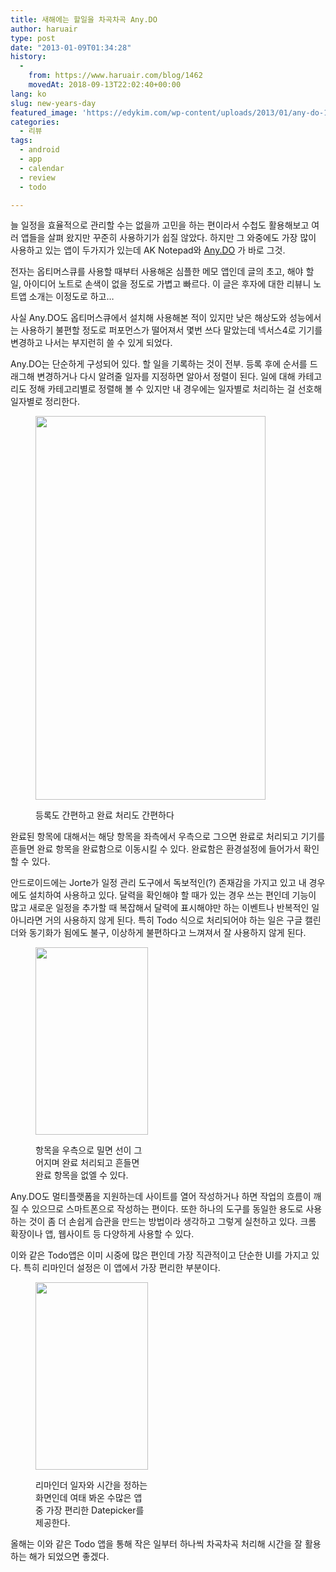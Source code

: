 ```yaml
---
title: 새해에는 할일을 차곡차곡 Any.DO
author: haruair
type: post
date: "2013-01-09T01:34:28"
history:
  - 
    from: https://www.haruair.com/blog/1462
    movedAt: 2018-09-13T22:02:40+00:00
lang: ko
slug: new-years-day
featured_image: 'https://edykim.com/wp-content/uploads/2013/01/any-do-11.png?resize=624%2C143&ssl=1'
categories:
  - 리뷰
tags:
  - android
  - app
  - calendar
  - review
  - todo

---
```

<p dir="ltr">
  늘 일정을 효율적으로 관리할 수는 없을까 고민을 하는 편이라서 수첩도 활용해보고 여러 앱들을 살펴 왔지만 꾸준히 사용하기가 쉽질 않았다. 하지만 그 와중에도 가장 많이 사용하고 있는 앱이 두가지가 있는데 AK Notepad와 <a href="http://www.any.do/" target="_blank">Any.DO</a> 가 바로 그것.
</p>

<p dir="ltr">
  전자는 옵티머스큐를 사용할 때부터 사용해온 심플한 메모 앱인데 글의 초고, 해야 할 일, 아이디어 노트로 손색이 없을 정도로 가볍고 빠르다. 이 글은 후자에 대한 리뷰니 노트앱 소개는 이정도로 하고&#8230;
</p>

<p dir="ltr">
  사실 Any.DO도 옵티머스큐에서 설치해 사용해본 적이 있지만 낮은 해상도와 성능에서는 사용하기 불편할 정도로 퍼포먼스가 떨어져서 몇번 쓰다 말았는데 넥서스4로 기기를 변경하고 나서는 부지런히 쓸 수 있게 되었다.
</p>

<p dir="ltr">
  Any.DO는 단순하게 구성되어 있다. 할 일을 기록하는 것이 전부. 등록 후에 순서를 드래그해 변경하거나 다시 알려줄 일자를 지정하면 알아서 정렬이 된다. 일에 대해 카테고리도 정해 카테고리별로 정렬해 볼 수 있지만 내 경우에는 일자별로 처리하는 걸 선호해 일자별로 정리한다.
</p><figure id="attachment_1464" style="width: 368px" class="wp-caption aligncenter">

<a href="http://haruair.com/blog/1462/any-do-1" rel="attachment wp-att-1464"><img data-attachment-id="1464" data-permalink="https://edykim.com/blog/1462/any-do-1" data-orig-file="https://edykim.com/wp-content/uploads/2013/01/any-do-1.png?fit=768%2C1280&ssl=1" data-orig-size="768,1280" data-comments-opened="1" data-image-meta="{&quot;aperture&quot;:&quot;0&quot;,&quot;credit&quot;:&quot;&quot;,&quot;camera&quot;:&quot;&quot;,&quot;caption&quot;:&quot;&quot;,&quot;created_timestamp&quot;:&quot;0&quot;,&quot;copyright&quot;:&quot;&quot;,&quot;focal_length&quot;:&quot;0&quot;,&quot;iso&quot;:&quot;0&quot;,&quot;shutter_speed&quot;:&quot;0&quot;,&quot;title&quot;:&quot;&quot;}" data-image-title="Any.DO 심플한 디자인" data-image-description="" data-medium-file="https://edykim.com/wp-content/uploads/2013/01/any-do-1.png?fit=180%2C300&ssl=1" data-large-file="https://edykim.com/wp-content/uploads/2013/01/any-do-1.png?fit=614%2C1024&ssl=1" class=" wp-image-1464 " title="Any.DO 심플한 디자인" src="https://edykim.com/wp-content/uploads/2013/01/any-do-1.png?resize=368%2C614" alt="" width="368" height="614" srcset="https://edykim.com/wp-content/uploads/2013/01/any-do-1.png?resize=614%2C1024&ssl=1 614w, https://edykim.com/wp-content/uploads/2013/01/any-do-1.png?resize=180%2C300&ssl=1 180w, https://edykim.com/wp-content/uploads/2013/01/any-do-1.png?resize=624%2C1040&ssl=1 624w, https://edykim.com/wp-content/uploads/2013/01/any-do-1.png?w=768&ssl=1 768w" sizes="(max-width: 368px) 100vw, 368px" data-recalc-dims="1" /></a><figcaption class="wp-caption-text">등록도 간편하고 완료 처리도 간편하다</figcaption></figure> 

<p dir="ltr">
  완료된 항목에 대해서는 해당 항목을 좌측에서 우측으로 그으면 완료로 처리되고 기기를 흔들면 완료 항목을 완료함으로 이동시킬 수 있다. 완료함은 환경설정에 들어가서 확인할 수 있다.
</p>

<p dir="ltr">
  안드로이드에는 Jorte가 일정 관리 도구에서 독보적인(?) 존재감을 가지고 있고 내 경우에도 설치하여 사용하고 있다. 달력을 확인해야 할 때가 있는 경우 쓰는 편인데 기능이 많고 새로운 일정을 추가할 때 복잡해서 달력에 표시해야만 하는 이벤트나 반복적인 일 아니라면 거의 사용하지 않게 된다. 특히 Todo 식으로 처리되어야 하는 일은 구글 캘린더와 동기화가 됨에도 불구, 이상하게 불편하다고 느껴져서 잘 사용하지 않게 된다.
</p><figure id="attachment_1465" style="width: 180px" class="wp-caption aligncenter">

[<img data-attachment-id="1465" data-permalink="https://edykim.com/blog/1462/any-do-2" data-orig-file="https://edykim.com/wp-content/uploads/2013/01/any-do-2.png?fit=768%2C1280&ssl=1" data-orig-size="768,1280" data-comments-opened="1" data-image-meta="{&quot;aperture&quot;:&quot;0&quot;,&quot;credit&quot;:&quot;&quot;,&quot;camera&quot;:&quot;&quot;,&quot;caption&quot;:&quot;&quot;,&quot;created_timestamp&quot;:&quot;0&quot;,&quot;copyright&quot;:&quot;&quot;,&quot;focal_length&quot;:&quot;0&quot;,&quot;iso&quot;:&quot;0&quot;,&quot;shutter_speed&quot;:&quot;0&quot;,&quot;title&quot;:&quot;&quot;}" data-image-title="Any.DO 확인창" data-image-description="" data-medium-file="https://edykim.com/wp-content/uploads/2013/01/any-do-2.png?fit=180%2C300&ssl=1" data-large-file="https://edykim.com/wp-content/uploads/2013/01/any-do-2.png?fit=614%2C1024&ssl=1" class="size-medium wp-image-1465" title="Any.DO 확인창" src="https://edykim.com/wp-content/uploads/2013/01/any-do-2.png?resize=180%2C300" alt="" width="180" height="300" srcset="https://edykim.com/wp-content/uploads/2013/01/any-do-2.png?resize=180%2C300&ssl=1 180w, https://edykim.com/wp-content/uploads/2013/01/any-do-2.png?resize=614%2C1024&ssl=1 614w, https://edykim.com/wp-content/uploads/2013/01/any-do-2.png?resize=624%2C1040&ssl=1 624w, https://edykim.com/wp-content/uploads/2013/01/any-do-2.png?w=768&ssl=1 768w" sizes="(max-width: 180px) 100vw, 180px" data-recalc-dims="1" />][1]<figcaption class="wp-caption-text">항목을 우측으로 밀면 선이 그어지며 완료 처리되고 흔들면 완료 항목을 없엘 수 있다.</figcaption></figure> 

<p dir="ltr">
  Any.DO도 멀티플랫폼을 지원하는데 사이트를 열어 작성하거나 하면 작업의 흐름이 깨질 수 있으므로 스마트폰으로 작성하는 편이다. 또한 하나의 도구를 동일한 용도로 사용하는 것이 좀 더 손쉽게 습관을 만드는 방법이라 생각하고 그렇게 실천하고 있다. 크롬 확장이나 앱, 웹사이트 등 다양하게 사용할 수 있다.
</p>

<p dir="ltr">
  이와 같은 Todo앱은 이미 시중에 많은 편인데 가장 직관적이고 단순한 UI를 가지고 있다. 특히 리마인더 설정은 이 앱에서 가장 편리한 부분이다.
</p><figure id="attachment_1466" style="width: 180px" class="wp-caption aligncenter">

[<img data-attachment-id="1466" data-permalink="https://edykim.com/blog/1462/any-do-3" data-orig-file="https://edykim.com/wp-content/uploads/2013/01/any-do-3.png?fit=768%2C1280&ssl=1" data-orig-size="768,1280" data-comments-opened="1" data-image-meta="{&quot;aperture&quot;:&quot;0&quot;,&quot;credit&quot;:&quot;&quot;,&quot;camera&quot;:&quot;&quot;,&quot;caption&quot;:&quot;&quot;,&quot;created_timestamp&quot;:&quot;0&quot;,&quot;copyright&quot;:&quot;&quot;,&quot;focal_length&quot;:&quot;0&quot;,&quot;iso&quot;:&quot;0&quot;,&quot;shutter_speed&quot;:&quot;0&quot;,&quot;title&quot;:&quot;&quot;}" data-image-title="Any.DO Date Picker" data-image-description="" data-medium-file="https://edykim.com/wp-content/uploads/2013/01/any-do-3.png?fit=180%2C300&ssl=1" data-large-file="https://edykim.com/wp-content/uploads/2013/01/any-do-3.png?fit=614%2C1024&ssl=1" class="size-medium wp-image-1466" title="Any.DO Date Picker" src="https://edykim.com/wp-content/uploads/2013/01/any-do-3.png?resize=180%2C300" alt="" width="180" height="300" srcset="https://edykim.com/wp-content/uploads/2013/01/any-do-3.png?resize=180%2C300&ssl=1 180w, https://edykim.com/wp-content/uploads/2013/01/any-do-3.png?resize=614%2C1024&ssl=1 614w, https://edykim.com/wp-content/uploads/2013/01/any-do-3.png?resize=624%2C1040&ssl=1 624w, https://edykim.com/wp-content/uploads/2013/01/any-do-3.png?w=768&ssl=1 768w" sizes="(max-width: 180px) 100vw, 180px" data-recalc-dims="1" />][2]<figcaption class="wp-caption-text">리마인더 일자와 시간을 정하는 화면인데 여태 봐온 수많은 앱 중 가장 편리한 Datepicker를 제공한다.</figcaption></figure> 

올해는 이와 같은 Todo 앱을 통해 작은 일부터 하나씩 차곡차곡 처리해 시간을 잘 활용하는 해가 되었으면 좋겠다.

 [1]: https://edykim.com/wp-content/uploads/2013/01/any-do-2.png
 [2]: https://edykim.com/wp-content/uploads/2013/01/any-do-3.png